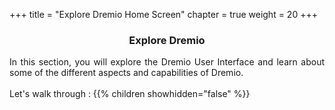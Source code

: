 +++
title = "Explore Dremio Home Screen"
chapter = true
weight = 20
+++

<center><h3>Explore Dremio </h3></center>

<div style="text-align: justify">
  In this section, you will explore the Dremio User Interface and learn about some of the different aspects and capabilities of Dremio. 
  <br/><br/>Let's walk through :
  {{% children showhidden="false" %}}
</div>
